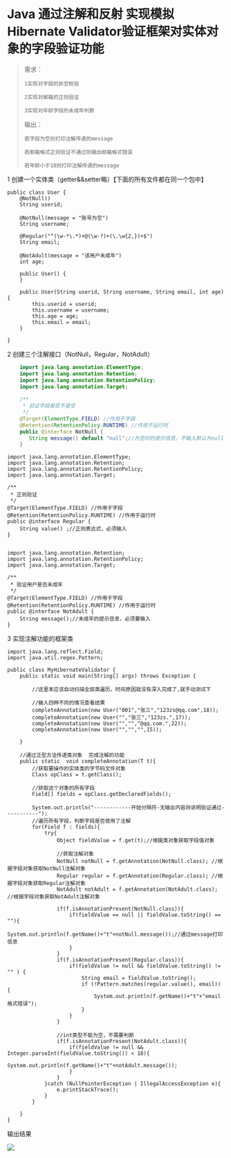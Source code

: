 ﻿# Java 通过注解和反射 实现模拟 Hibernate Validator验证框架对实体对象的字段验证功能

> 需求：
> 
>     1实现对字段的非空校验
> 
>     2实现对邮箱的正则验证
> 
>     3实现对年龄字段的未成年判断
> 
> 输出：
> 
>     若字段为空则打印注解传递的message
> 
>     若邮箱格式正则验证不通过则输出邮箱格式错误
> 
>     若年龄小于18则打印注解传递的message
> 
>  

1 创建一个实体类（getter&&setter略）【下面的所有文件都在同一个包中】
    
    
    public class User {
        @NotNull()
        String userid;
    
        @NotNull(message = "账号为空")
        String username;
    
        @Regular("^(\w-*\.*)+@(\w-?)+(\.\w{2,})+$")
        String email;
    
        @NotAdult(message = "该用户未成年")
        int age;
    
        public User() {
        }
    
        public User(String userid, String username, String email, int age) {
            this.userid = userid;
            this.username = username;
            this.age = age;
            this.email = email;
        }
    
    }

 

2 创建三个注解接口（NotNull，Regular，NotAdult）
    
```java
    import java.lang.annotation.ElementType;
    import java.lang.annotation.Retention;
    import java.lang.annotation.RetentionPolicy;
    import java.lang.annotation.Target;
    
    /**
     * 验证字段是否不是空
     */
    @Target(ElementType.FIELD) //作用于字段
    @Retention(RetentionPolicy.RUNTIME) //作用于运行时
    public @interface NotNull {
       String message() default "null";//为空时的提示信息，不输入默认为null
    }
```
    
    import java.lang.annotation.ElementType;
    import java.lang.annotation.Retention;
    import java.lang.annotation.RetentionPolicy;
    import java.lang.annotation.Target;
    
    /**
     * 正则验证
     */
    @Target(ElementType.FIELD) //作用于字段
    @Retention(RetentionPolicy.RUNTIME) //作用于运行时
    public @interface Regular {
        String value() ;//正则表达式，必须输入
    }
    
    
    import java.lang.annotation.Retention;
    import java.lang.annotation.RetentionPolicy;
    import java.lang.annotation.Target;
    
    /**
     * 验证用户是否未成年
     */
    @Target(ElementType.FIELD) //作用于字段
    @Retention(RetentionPolicy.RUNTIME) //作用于运行时
    public @interface NotAdult {
        String message();//未成年的提示信息，必须要输入
    }

3 实现注解功能的框架类
    
    
    import java.lang.reflect.Field;
    import java.util.regex.Pattern;
    
    public class MyHibernateValidator {
        public static void main(String[] args) throws Exception {
    
            //这里本应该自动扫描全部类遍历，时间原因就没有深入完成了,就手动测试下
    
            //输入四种不同的情况查看结果
            completeAnnotation(new User("001","张三","123zs@qq.com",18));
            completeAnnotation(new User("","张三","123zs.",17));
            completeAnnotation(new User("","","@qq.com.",22));
            completeAnnotation(new User("","","",15));
    
        }
    
        //通过泛型方法传递类对象  完成注解的功能
        public static  void completeAnnotation(T t){
            //获取要操作的实体类的字节码文件对象
            Class opClass = t.getClass();
    
            //获取这个对象的所有字段
            Field[] fields = opClass.getDeclaredFields();
    
            System.out.println("------------开始分隔符-无输出内容则说明验证通过-----------");
            //遍历所有字段，判断字段是否使用了注解
            for(Field f : fields){
                try{
                    Object fieldValue = f.get(t);//根据类对象获取字段值对象
    
                    //获取注解对象
                    NotNull notNull = f.getAnnotation(NotNull.class); //根据字段对象获取NotNull注解对象
                    Regular regular = f.getAnnotation(Regular.class); //根据字段对象获取Regular注解对象
                    NotAdult notAdult = f.getAnnotation(NotAdult.class); //根据字段对象获取NotAdult注解对象
    
                    if(f.isAnnotationPresent(NotNull.class)){
                        if(fieldValue == null || fieldValue.toString() == ""){
                            System.out.println(f.getName()+"t"+notNull.message());//通过message打印信息
                        }
                    }
                    if(f.isAnnotationPresent(Regular.class)){
                        if(fieldValue != null && fieldValue.toString() != "" ) {
                            String email = fieldValue.toString();
                            if (!Pattern.matches(regular.value(), email)) {
                                System.out.println(f.getName()+"t"+"email格式错误");
                            }
                        }
                    }
    
                    //int类型不能为空，不需要判断
                    if(f.isAnnotationPresent(NotAdult.class)){
                        if(fieldValue != null && Integer.parseInt(fieldValue.toString()) < 18){
                            System.out.println(f.getName()+"t"+notAdult.message());
                        }
                    }
                }catch (NullPointerException | IllegalAccessException e){
                    e.printStackTrace();
                }
            }
    
        }
    }

 输出结果

![][1]

 

 

[1]: https://img-blog.csdnimg.cn/20200706203836726.jpg?x-oss-process=image/watermark,type_ZmFuZ3poZW5naGVpdGk,shadow_10,text_aHR0cHM6Ly9ibG9nLmNzZG4ubmV0L2Nfb19kX2Vf,size_16,color_FFFFFF,t_70

  
